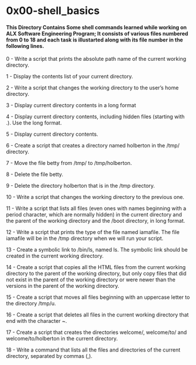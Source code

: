  # 0x00-shell_basics       

#### This Directory Contains Some shell commands learned while working on ALX Software Engineering Program; It consists of various files numbered from 0 to 18 and each task is illustarted along with its file number in the following lines.



0 - Write a script that prints the absolute path name of the current working directory.

1 - Display the contents list of your current directory. 

2 - Write a script that changes the working directory to the user’s home directory.

3 - Display current directory contents in a long format 

4 - Display current directory contents, including hidden files (starting with .). Use the long format. 

5 - Display current directory contents. 

6 - Create a script that creates a directory named holberton in the /tmp/ directory.

7 - Move the file betty from /tmp/ to /tmp/holberton.

8 - Delete the file betty.

9 - Delete the directory holberton that is in the /tmp directory. 

10 - Write a script that changes the working directory to the previous one. 

11 - Write a script that lists all files (even ones with names beginning with a period character, which are normally hidden) in the current directory and the parent of the working directory and the /boot directory, in long format. 

12 - Write a script that prints the type of the file named iamafile. The file iamafile will be in the /tmp directory when we will run your script.

13 - Create a symbolic link to /bin/ls, named ls. The symbolic link should be created in the current working directory. 

14 - Create a script that copies all the HTML files from the current working directory to the parent of the working directory, but only copy files that did not exist in the parent of the working directory or were newer than the versions in the parent of the working directory. 

15 - Create a script that moves all files beginning with an uppercase letter to the directory /tmp/u. 

16 - Create a script that deletes all files in the current working directory that end with the character ~. 

17 - Create a script that creates the directories welcome/, welcome/to/ and welcome/to/holberton in the current directory. 

18 - Write a command that lists all the files and directories of the current directory, separated by commas (,).
